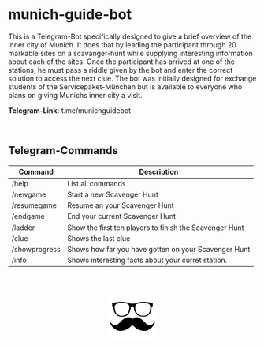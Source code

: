 # munich-guide-bot

This is a Telegram-Bot specifically designed to give a brief overview of the inner city of Munich. It does that by leading the participant through 20 markable sites on a scavanger-hunt while supplying interesting information about each of the sites. Once the participant has arrived at one of the stations, he must pass a riddle given by the bot and enter the correct solution to access the next clue. The bot was initially designed for exchange students of the Servicepaket-München but is available to everyone who plans on giving Munichs inner city a visit.

**Telegram-Link:** t.me/munichguidebot

<br>

## Telegram-Commands

| Command | Description |
| --- | --- |
| /help | List all commands |
| /newgame | Start a new Scavenger Hunt |
| /resumegame | Resume an your Scavenger Hunt |
| /endgame | End your current Scavenger Hunt |
| /ladder | Show the first ten players to finish the Scavenger Hunt |
| /clue | Shows the last clue |
| /showprogress | Shows how far you have gotten on your Scavenger Hunt |
| /info | Shows interesting facts about your curret station. |
<br>
<br>
<div align="center">
<img  src="the_guide.png" height="100" alt="Trulli">
</div>